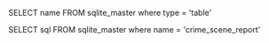SELECT name 
  FROM sqlite_master
 where type = 'table'

SELECT sql 
  FROM sqlite_master
 where name = 'crime_scene_report'